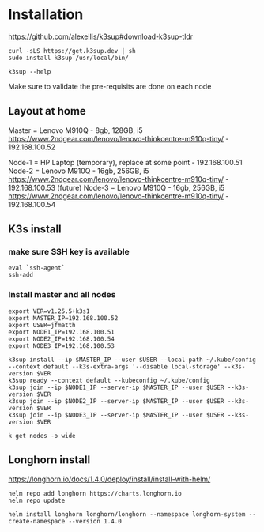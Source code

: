 # Installation

https://github.com/alexellis/k3sup#download-k3sup-tldr

```
curl -sLS https://get.k3sup.dev | sh
sudo install k3sup /usr/local/bin/

k3sup --help
```

Make sure to validate the pre-requisits are done on each node

## Layout at home

Master = Lenovo M910Q - 8gb, 128GB, i5  https://www.2ndgear.com/lenovo/lenovo-thinkcentre-m910q-tiny/  - 192.168.100.52

Node-1 = HP Laptop (temporary), replace at some point - 192.168.100.51
Node-2 = Lenovo M910Q - 16gb, 256GB, i5 https://www.2ndgear.com/lenovo/lenovo-thinkcentre-m910q-tiny/ - 192.168.100.53
(future) Node-3 = Lenovo M910Q - 16gb, 256GB, i5 https://www.2ndgear.com/lenovo/lenovo-thinkcentre-m910q-tiny/ - 192.168.100.54

## K3s install

### make sure SSH key is available
```
eval `ssh-agent`
ssh-add 
```

### Install master and all nodes
```
export VER=v1.25.5+k3s1
export MASTER_IP=192.168.100.52
export USER=jfmatth
export NODE1_IP=192.168.100.51
export NODE2_IP=192.168.100.54
export NODE3_IP=192.168.100.53

k3sup install --ip $MASTER_IP --user $USER --local-path ~/.kube/config --context default --k3s-extra-args '--disable local-storage' --k3s-version $VER
k3sup ready --context default --kubeconfig ~/.kube/config
k3sup join --ip $NODE1_IP --server-ip $MASTER_IP --user $USER --k3s-version $VER
k3sup join --ip $NODE2_IP --server-ip $MASTER_IP --user $USER --k3s-version $VER
k3sup join --ip $NODE3_IP --server-ip $MASTER_IP --user $USER --k3s-version $VER

k get nodes -o wide
```

## Longhorn install 
https://longhorn.io/docs/1.4.0/deploy/install/install-with-helm/

```
helm repo add longhorn https://charts.longhorn.io
helm repo update

helm install longhorn longhorn/longhorn --namespace longhorn-system --create-namespace --version 1.4.0
```
